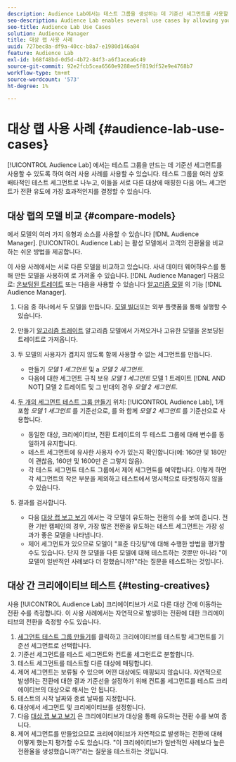 ```yaml
---
description: Audience Lab에서는 테스트 그룹을 생성하는 데 기준선 세그먼트를 사용할 수 있으므로 여러 사용 사례를 사용할 수 있습니다. 테스트 그룹을 여러 상호 배타적인 테스트 세그먼트로 나누고, 이들을 서로 다른 대상에 매핑한 다음 어느 세그먼트가 전환 유도에 가장 효과적인지를 결정할 수 있습니다.
seo-description: Audience Lab enables several use cases by allowing you to use baseline segments for creating test groups. You can divide test groups into several mutually exclusive test segments, map these to different destinations and then determine which of the segments are most effective in driving conversions.
seo-title: Audience Lab Use Cases
solution: Audience Manager
title: 대상 랩 사용 사례
uuid: 727bec8a-df9a-40cc-b8a7-e1980d146a84
feature: Audience Lab
exl-id: b68f48bd-0d5d-4b72-84f3-a6f3acea6c49
source-git-commit: 92e2fcb5cea6560e9288ee5f819df52e9e4768b7
workflow-type: tm+mt
source-wordcount: '573'
ht-degree: 1%

---
```


# 대상 랩 사용 사례 {#audience-lab-use-cases}

[!UICONTROL Audience Lab] 에서는 테스트 그룹을 만드는 데 기준선 세그먼트를 사용할 수 있도록 하여 여러 사용 사례를 사용할 수 있습니다. 테스트 그룹을 여러 상호 배타적인 테스트 세그먼트로 나누고, 이들을 서로 다른 대상에 매핑한 다음 어느 세그먼트가 전환 유도에 가장 효과적인지를 결정할 수 있습니다.

## 대상 랩의 모델 비교 {#compare-models}

에서 모델의 여러 가지 유형과 소스를 사용할 수 있습니다 [!DNL Audience Manager]. [!UICONTROL Audience Lab] 는 활성 모델에서 고객의 전환율을 비교하는 쉬운 방법을 제공합니다.

<!-- audience-lab-compare-models.xml -->

이 사용 사례에서는 서로 다른 모델을 비교하고 있습니다. 사내 데이터 웨어하우스를 통해 만든 모델을 사용하여 로 가져올 수 있습니다. [!DNL Audience Manager] 다음으로: [온보딩된 트레이트](../../features/traits/create-onboarded-rule-based-traits.md#create-rules-based-or-onboarded-traits) 또는 다음을 사용할 수 있습니다 [알고리즘 모델](../../features/algorithmic-models/understanding-models.md) 의 기능 [!DNL Audience Manager].

1. 다음 중 하나에서 두 모델을 만듭니다. [모델 빌더](../../features/algorithmic-models/create-model.md)또는 외부 플랫폼을 통해 실행할 수 있습니다.
1. 만들기 [알고리즘 트레이트](../../features/traits/create-algorithmic-traits.md) 알고리즘 모델에서 가져오거나 고유한 모델을 온보딩된 트레이트로 가져옵니다.
1. 두 모델의 사용자가 겹치지 않도록 함께 사용할 수 없는 세그먼트를 만듭니다.

   * 만들기 *모델 1 세그먼트* 및 a *모델 2 세그먼트*.
   * 다음에 대한 세그먼트 규칙 보유 *모델 1 세그먼트* 모델 1 트레이트 [!DNL AND NOT] 모델 2 트레이트 및 그 반대의 경우 *모델 2 세그먼트*.

1. [두 개의 세그먼트 테스트 그룹 만들기](../../features/audience-lab/audience-lab-manage-test-groups.md#create-test-groups) 위치: [!UICONTROL Audience Lab], 1개 포함 *모델 1 세그먼트* 를 기준선으로, 를 와 함께 *모델 2 세그먼트* 를 기준선으로 사용합니다.

   * 동일한 대상, 크리에이티브, 전환 트레이트의 두 테스트 그룹에 대해 변수를 동일하게 유지합니다.
   * 테스트 세그먼트에 유사한 사용자 수가 있는지 확인합니다(예: 160만 및 180만 이 괜찮음, 160만 및 1600만 은 그렇지 않음).
   * 각 테스트 세그먼트 테스트 그룹에서 제어 세그먼트를 예약합니다. 이렇게 하면 각 세그먼트의 작은 부분을 제외하고 테스트에서 명시적으로 타겟팅하지 않을 수 있습니다.

1. 결과를 검사합니다.

   * 다음 [대상 랩 보고 보기](../../features/audience-lab/audience-lab-reporting-view.md) 에서는 각 모델이 유도하는 전환의 수를 보여 줍니다. 전환 기반 캠페인의 경우, 가장 많은 전환을 유도하는 테스트 세그먼트는 가장 성과가 좋은 모델을 나타냅니다.
   * 제어 세그먼트가 있으므로 모델이 &quot;표준 타깃팅&quot;에 대해 수행한 방법을 평가할 수도 있습니다. 단지 한 모델을 다른 모델에 대해 테스트하는 것뿐만 아니라 &quot;이 모델이 일반적인 사례보다 더 잘했습니까?&quot;라는 질문을 테스트하는 것입니다.

## 대상 간 크리에이티브 테스트 {#testing-creatives}

<!-- audience-lab-creatives-across-destinations.xml -->

사용 [!UICONTROL Audience Lab] 크리에이티브가 서로 다른 대상 간에 이동하는 전환 수를 측정합니다. 이 사용 사례에서는 자연적으로 발생하는 전환에 대한 크리에이티브의 전환을 측정할 수도 있습니다.

1. [세그먼트 테스트 그룹 만들기](../../features/audience-lab/audience-lab-manage-test-groups.md#create-test-groups)를 클릭하고 크리에이티브를 테스트할 세그먼트를 기준선 세그먼트로 선택합니다.
1. 기준선 세그먼트를 테스트 세그먼트와 컨트롤 세그먼트로 분할합니다.
1. 테스트 세그먼트를 테스트할 다른 대상에 매핑합니다.
1. 제어 세그먼트는 보류될 수 있으며 어떤 대상에도 매핑되지 않습니다. 자연적으로 발생하는 전환에 대한 결과 기준선을 설정하기 위해 컨트롤 세그먼트를 테스트 크리에이티브의 대상으로 해서는 안 됩니다.
1. 테스트의 시작 날짜와 종료 날짜를 지정합니다.
1. 대상에서 세그먼트 및 크리에이티브를 설정합니다.
1. 다음 [대상 랩 보고 보기](../../features/audience-lab/audience-lab-reporting-view.md) 은 크리에이티브가 대상을 통해 유도하는 전환 수를 보여 줍니다.
1. 제어 세그먼트를 만들었으므로 크리에이티브가 자연적으로 발생하는 전환에 대해 어떻게 했는지 평가할 수도 있습니다. &quot;이 크리에이티브가 일반적인 사례보다 높은 전환율을 생성했습니까?&quot;라는 질문을 테스트하는 것입니다.
